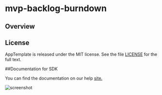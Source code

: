mvp-backlog-burndown
=========================

## Overview


## License

AppTemplate is released under the MIT license.  See the file [LICENSE](./LICENSE) for the full text.

##Documentation for SDK

You can find the documentation on our help [site.](https://help.rallydev.com/apps/2.0/doc/)


![screenshot](https://raw.githubusercontent.com/wrackzone/MVP-Backlog-Burndown/master/screenshot.png)